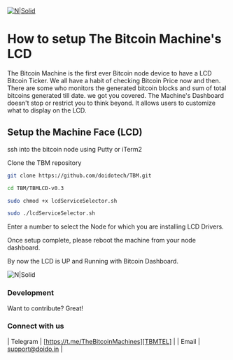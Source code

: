 
[![N|Solid](https://github.com/doidotech/TBM/raw/master/Images/Main.jpg)](https://thebitcoinmachines.com)
# How to setup The Bitcoin Machine's LCD

The Bitcoin Machine is the first ever Bitcoin node device to have a LCD Bitcoin Ticker.
We all have a habit of checking Bitcoin Price now and then. There are some who monitors the generated bitcoin blocks and sum of total bitcoins generated till date. we got you covered. The Machine's Dashboard doesn't stop or restrict you to think beyond. It allows users to customize what to display on the LCD.

## Setup the Machine Face (LCD)
ssh into the bitcoin node using Putty or iTerm2


Clone the TBM repository
```sh
git clone https://github.com/doidotech/TBM.git
```


```sh
cd TBM/TBMLCD-v0.3
```


```sh
sudo chmod +x lcdServiceSelector.sh
```


```sh
sudo ./lcdServiceSelector.sh
```
Enter a number to select the Node for which you are installing LCD Drivers.

Once setup complete, please reboot the machine from your node dashboard.

By now the LCD is UP and Running with Bitcoin Dashboard.

![N|Solid](https://github.com/doidotech/TBM/raw/master/Images/8.png)

### Development

Want to contribute? Great!

### Connect with us

| Telegram | [https://t.me/TheBitcoinMachines][TBMTEL] |
| Email | support@doido.in |


 [TBMTEL]: <https://t.me/TheBitcoinMachines>
